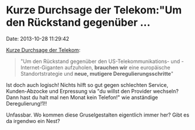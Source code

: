 Kurze Durchsage der Telekom:\"Um den Rückstand gegenüber \...
=============================================================

Date: 2013-10-28 11:29:42

[Kurze Durchsage der
Telekom](http://www.teltarif.de/telekom-chef-timotheus-hoettges-regulierung/news/53052.html):

> \"Um den Rückstand gegenüber den US-Telekommunikations- und
> -Internet-Giganten aufzuholen, **brauchen wir** eine europäische
> Standortstrategie und **neue, mutigere Deregulierungsschritte**\"

Ist doch auch logisch! Nichts hilft so gut gegen schlechten Service,
Kunden-Abzocke und Erpressung via \"du willst den Provider wechseln?
Dann hast du halt mal nen Monat kein Telefon!\" wie anständige
Deregulierung!1!!

Unfassbar. Wo kommen diese Gruselgestalten eigentlich immer her? Gibt es
da irgendwo ein Nest?
